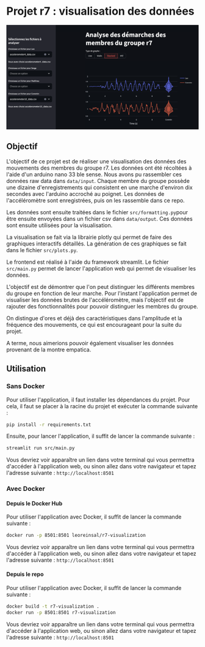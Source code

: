 # Projet r7 : visualisation des données

![alt text](image.png)

## Objectif

L'objectif de ce projet est de réaliser une visualisation des données des mouvements des membres du groupe r7. Les données ont été récoltées à l'aide d'un arduino nano 33 ble sense. Nous avons pu rassembler ces données raw data dans ```data/input```. Chaque membre du groupe possède une dizaine d'enregistrements qui consistent en une marche d'environ dix secondes avec l'arduino accroché au poignet. Les données de l'accéléromètre sont enregistrées, puis on les rassemble dans ce repo.

Les données sont ensuite traitées dans le fichier ```src/formatting.py```pour être ensuite envoyées dans un fichier csv dans ```data/output```. Ces données sont ensuite utilisées pour la visualisation.

La visualisation se fait via la librairie plotly qui permet de faire des graphiques interactifs détaillés. La génération de ces graphiques se fait dans le fichier ```src/plots.py```.

Le frontend est réalisé à l'aide du framework streamlit. Le fichier ```src/main.py``` permet de lancer l'application web qui permet de visualiser les données.

L'objectif est de démontrer que l'on peut distinguer les différents membres du groupe en fonction de leur marche. Pour l'instant l'application permet de visualiser les données brutes de l'accéléromètre, mais l'objectif est de rajouter des fonctionnalités pour pouvoir distinguer les membres du groupe.

On distingue d'ores et déjà des caractéristiques dans l'amplitude et la fréquence des mouvements, ce qui est encourageant pour la suite du projet.

A terme, nous aimerions pouvoir également visualiser les données provenant de la montre empatica.

## Utilisation

### Sans Docker

Pour utiliser l'application, il faut installer les dépendances du projet. Pour cela, il faut se placer à la racine du projet et exécuter la commande suivante :

```bash
pip install -r requirements.txt
```

Ensuite, pour lancer l'application, il suffit de lancer la commande suivante :

```bash
streamlit run src/main.py
```

Vous devriez voir apparaître un lien dans votre terminal qui vous permettra d'accéder à l'application web, ou sinon allez dans votre navigateur et tapez l'adresse suivante : ```http://localhost:8501```

### Avec Docker

#### Depuis le Docker Hub

Pour utiliser l'application avec Docker, il suffit de lancer la commande suivante :

```bash
docker run -p 8501:8501 leoreinsal/r7-visualization
```

Vous devriez voir apparaître un lien dans votre terminal qui vous permettra d'accéder à l'application web, ou sinon allez dans votre navigateur et tapez l'adresse suivante : ```http://localhost:8501```

#### Depuis le repo

Pour utiliser l'application avec Docker, il suffit de lancer la commande suivante :

```bash
docker build -t r7-visualization .
docker run -p 8501:8501 r7-visualization
```

Vous devriez voir apparaître un lien dans votre terminal qui vous permettra d'accéder à l'application web, ou sinon allez dans votre navigateur et tapez l'adresse suivante : ```http://localhost:8501```
